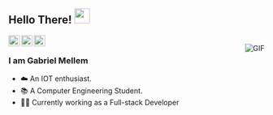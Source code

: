 ## Hello There! <img src="https://raw.githubusercontent.com/iampavangandhi/iampavangandhi/master/gifs/emoji.gif" width="30px"></h2>

<a href="https://www.linkedin.com/in/gabriel-mellem-192257132/">
  <img align="left" alt="Mellemhere Linkdein" width="22px" src="https://cdn.jsdelivr.net/npm/simple-icons@v3/icons/linkedin.svg" />
</a>
<a href="https://github.com/mellemhere">
  <img align="left" alt="Mellemhere Github" width="22px" src="https://cdn.jsdelivr.net/npm/simple-icons@v3/icons/github.svg" />
</a>
<a href="https://instagram.com/mellemhere">
  <img align="left" alt="Mellemhere instagram" width="22px" src="https://cdn.jsdelivr.net/npm/simple-icons@v3/icons/instagram.svg" />
</a>

<br />
<img align="right" alt="GIF" src="https://media.giphy.com/media/13HgwGsXF0aiGY/giphy.gif" />

### I am Gabriel Mellem
- ☁️ An IOT enthusiast.
- 📚 A Computer Engineering Student. 
- 👨‍💻 Currently working as a Full-stack Developer 
